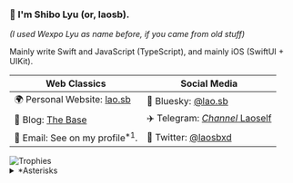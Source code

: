 ### 👋 I'm Shibo Lyu (or, laosb).

*(I used Wexpo Lyu as name before, if you came from old stuff)*

Mainly write Swift and JavaScript (TypeScript), and mainly iOS (SwiftUI + UIKit).

Web Classics | Social Media 
-|-
🌍 Personal Website: [lao.sb](https://lao.sb) | 🦋 Bluesky: [@lao.sb](https://bsky.app/profile/lao.sb)
📒 Blog: [The Base](https://thebase.blog) | ✈️ Telegram: [*Channel* Laoself](https://t.me/laoself)
📮 Email: See on my profile<sup>*1</sup>. | 🦜 Twitter: [@laosbxd](https://lao.sb/t)

<picture>
  <source media="(prefers-color-scheme: dark)" srcset="https://github-profile-trophy.vercel.app/?username=laosb&margin-w=10&margin-h=10&no-frame=true&theme=gitdimmed">
  <source media="(prefers-color-scheme: light)" srcset="https://github-profile-trophy.vercel.app/?username=laosb&margin-w=10&margin-h=10&no-frame=true">
  <img alt="Trophies" src="https://github-profile-trophy.vercel.app/?username=laosb&margin-w=10&margin-h=10&no-frame=true">
</picture>

<details>
  <summary>*Asterisks</summary>
  <p><b>*1: </b>I check that very public one at a once-per-month frequency basis (not guranteed). That is said, if you happened to know other addresses, it's encouraged to contact me using those ones instead, since I usually check less public inboxes more frequently.</p>
</details>

<!--
**laosb/laosb** is a ✨ _special_ ✨ repository because its `README.md` (this file) appears on your GitHub profile.

Here are some ideas to get you started:

- 🔭 I’m currently working on ...
- 🌱 I’m currently learning ...
- 👯 I’m looking to collaborate on ...
- 🤔 I’m looking for help with ...
- 💬 Ask me about ...
- 📫 How to reach me: ...
- 😄 Pronouns: ...
- ⚡ Fun fact: ...
-->

